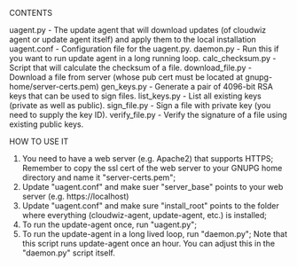 CONTENTS

uagent.py - The update agent that will download updates (of cloudwiz agent or update agent itself)
            and apply them to the local installation
uagent.conf - Configuration file for the uagent.py.
daemon.py - Run this if you want to run update agent in a long running loop.
calc_checksum.py - Script that will calculate the checksum of a file.
download_file.py - Download a file from server (whose pub cert must be located at gnupg-home/server-certs.pem)
gen_keys.py - Generate a pair of 4096-bit RSA keys that can be used to sign files.
list_keys.py - List all existing keys (private as well as public).
sign_file.py - Sign a file with private key (you need to supply the key ID).
verify_file.py - Verify the signature of a file using existing public keys.


HOW TO USE IT

1. You need to have a web server (e.g. Apache2) that supports HTTPS;
   Remember to copy the ssl cert of the web server to your GNUPG home
   directory and name it "server-certs.pem";
2. Update "uagent.conf" and make suer "server_base" points to your web server
   (e.g. https://localhost)
3. Update "uagent.conf" and make sure "install_root" points to the folder where
   everything (cloudwiz-agent, update-agent, etc.) is installed;
4. To run the update-agent once, run "uagent.py";
5. To run the update-agent in a long lived loop, run "daemon.py";
   Note that this script runs update-agent once an hour. You can adjust this
   in the "daemon.py" script itself.
